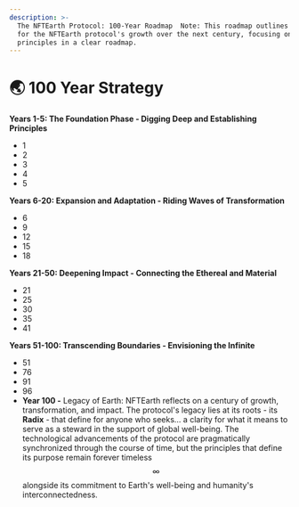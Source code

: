 ```yaml
---
description: >-
  The NFTEarth Protocol: 100-Year Roadmap  Note: This roadmap outlines a vision
  for the NFTEarth protocol's growth over the next century, focusing on its core
  principles in a clear roadmap.
---
```


# 🌏 100 Year Strategy

**Years 1-5: The Foundation Phase - Digging Deep and Establishing Principles**

* 1
* 2
* 3
* 4
* 5

**Years 6-20: Expansion and Adaptation - Riding Waves of Transformation**

* 6
* 9
* 12
* 15
* 18

**Years 21-50: Deepening Impact - Connecting the Ethereal and Material**

* 21
* 25
* 30
* 35
* 41

**Years 51-100: Transcending Boundaries - Envisioning the Infinite**

* 51
* 76
* 91
* 96
* **Year 100 -** Legacy of Earth: NFTEarth reflects on a century of growth, transformation, and impact. The protocol's legacy lies at its roots - its **Radix** - that define for anyone who seeks… a clarity for what it means to serve as a steward in the support of global well-being. The technological advancements of the protocol are pragmatically synchronized through the course of time, but the principles that define its purpose remain forever timeless $$\infty$$ alongside its commitment to Earth's well-being and humanity's interconnectedness.



